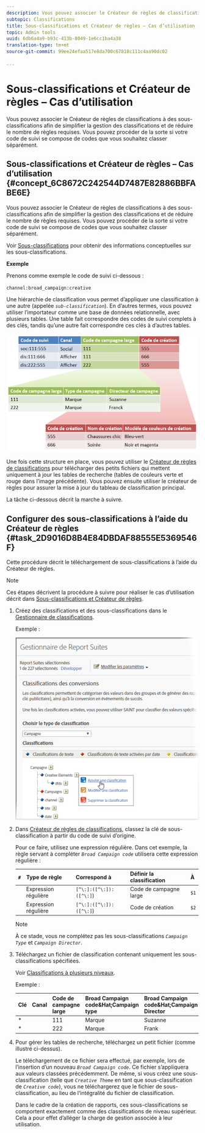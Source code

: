 ```yaml
---
description: Vous pouvez associer le Créateur de règles de classifications à des sous-classifications afin de simplifier la gestion des classifications et de réduire le nombre de règles requises. Vous pouvez procéder de la sorte si votre code de suivi se compose de codes que vous souhaitez classer séparément.
subtopic: Classifications
title: Sous-classifications et Créateur de règles – Cas d’utilisation
topic: Admin tools
uuid: 6db6a4a9-b93c-413b-8049-1e6cc1ba4a38
translation-type: tm+mt
source-git-commit: 99ee24efaa517e8da700c67818c111c4aa90dc02

---
```



# Sous-classifications et Créateur de règles – Cas d’utilisation

Vous pouvez associer le Créateur de règles de classifications à des sous-classifications afin de simplifier la gestion des classifications et de réduire le nombre de règles requises. Vous pouvez procéder de la sorte si votre code de suivi se compose de codes que vous souhaitez classer séparément.

## Sous-classifications et Créateur de règles – Cas d’utilisation {#concept_6C8672C242544D7487E82886BBFABE6E}

Vous pouvez associer le Créateur de règles de classifications à des sous-classifications afin de simplifier la gestion des classifications et de réduire le nombre de règles requises. Vous pouvez procéder de la sorte si votre code de suivi se compose de codes que vous souhaitez classer séparément.

Voir [Sous-classifications](/help/components/c-classifications2/c-sub-classifications.md) pour obtenir des informations conceptuelles sur les sous-classifications.

**Exemple**

Prenons comme exemple le code de suivi ci-dessous :

`channel:broad_campaign:creative`

Une hiérarchie de classification vous permet d’appliquer une classification à une autre (appelée *`sub-classification`*). En d’autres termes, vous pouvez utiliser l’importateur comme une base de données relationnelle, avec plusieurs tables. Une table fait correspondre des codes de suivi complets à des clés, tandis qu’une autre fait correspondre ces clés à d’autres tables.

![](assets/sub_class_table.png)

Une fois cette structure en place, vous pouvez utiliser le [Créateur de règles de classifications](/help/components/c-classifications2/crb/classification-rule-builder.md) pour télécharger des petits fichiers qui mettent uniquement à jour les tables de recherche (tables de couleurs verte et rouge dans l’image précédente). Vous pouvez ensuite utiliser le créateur de règles pour assurer la mise à jour du tableau de classification principal.

La tâche ci-dessous décrit la marche à suivre.

## Configurer des sous-classifications à l’aide du Créateur de règles {#task_2D9016D8B4E84DBDAF88555E5369546F}

<!-- 

t_rule_builder_subclass.xml

 -->

Cette procédure décrit le téléchargement de sous-classifications à l’aide du Créateur de règles.

>[!NOTE]
>
>Ces étapes décrivent la procédure à suivre pour réaliser le cas d’utilisation décrit dans [Sous-classifications et Créateur de règles](/help/components/c-classifications2/crb/sub-classification-rule-builder.md).

1. Créez des classifications et des sous-classifications dans le [Gestionnaire de classifications](https://marketing.adobe.com/resources/help/en_US/reference/classifications.html).

   Exemple :

   ![Infos sur l’étape](assets/sub_class_create.png)

1. Dans [Créateur de règles de classifications](/help/components/c-classifications2/crb/classification-rule-builder.md), classez la clé de sous-classification à partir du code de suivi d’origine.

   Pour ce faire, utilisez une expression régulière. Dans cet exemple, la règle servant à compléter *`Broad Campaign code`* utilisera cette expression régulière :

   | `#` | Type de règle | Correspond à | Définir la classification | À |
   |---|---|---|---|---|
   |  | Expression régulière | `[^\:]:([^\:]):([^\:]`) | Code de campagne large | `$1` |
   |  | Expression régulière | `[^\:]:([^\:]):([^\:]`) | Code de création | `$2` |

   >[!NOTE]
   >
   >À ce stade, vous ne complétez pas les sous-classifications *`Campaign Type`* et *`Campaign Director`*.

1. Téléchargez un fichier de classification contenant uniquement les sous-classifications spécifiées.

   Voir [Classifications à plusieurs niveaux](/help/components/c-classifications2/c-sub-classifications.md).

   Exemple :

   | Clé | Canal | Code de campagne large | Broad Campaign code&amp;Hat;Campaign type | Broad Campaign code&amp;Hat;Campaign Director | ... |
   |---|---|---|---|---|---|
   | * |  | 111 | Marque | Suzanne |  |
   | * |  | 222 | Marque | Frank |  |

1. Pour gérer les tables de recherche, téléchargez un petit fichier (comme illustré ci-dessus).

   Le téléchargement de ce fichier sera effectué, par exemple, lors de l’insertion d’un nouveau *`Broad Campaign code`*. Ce fichier s’appliquera aux valeurs classées précédemment. De même, si vous créez une sous-classification (telle que *`Creative Theme`* en tant que sous-classification de *`Creative code`*), vous ne téléchargerez que le fichier de sous-classification, au lieu de l’intégralité du fichier de classification.

   Dans le cadre de la création de rapports, ces sous-classifications se comportent exactement comme des classifications de niveau supérieur. Cela a pour effet d’alléger la charge de gestion associée à leur utilisation.
